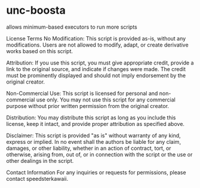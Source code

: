 # unc-boosta

allows minimum-based executors to run more scripts

License Terms
No Modification:
This script is provided as-is, without any modifications. Users are not allowed to modify, adapt, or create derivative works based on this script.

Attribution:
If you use this script, you must give appropriate credit, provide a link to the original source, and indicate if changes were made. The credit must be prominently displayed and should not imply endorsement by the original creator.

Non-Commercial Use:
This script is licensed for personal and non-commercial use only. You may not use this script for any commercial purpose without prior written permission from the original creator.

Distribution:
You may distribute this script as long as you include this license, keep it intact, and provide proper attribution as specified above.

Disclaimer:
This script is provided "as is" without warranty of any kind, express or implied. In no event shall the authors be liable for any claim, damages, or other liability, whether in an action of contract, tort, or otherwise, arising from, out of, or in connection with the script or the use or other dealings in the script.

Contact Information
For any inquiries or requests for permissions, please contact speedsterkawaii.
